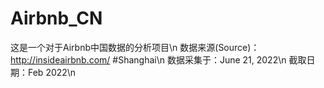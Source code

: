 # Airbnb_CN
这是一个对于Airbnb中国数据的分析项目\n
数据来源(Source)：http://insideairbnb.com/ #Shanghai\n
数据采集于：June 21, 2022\n
截取日期：Feb 2022\n
